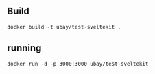 ## Build
```
docker build -t ubay/test-sveltekit .
```

## running
```
docker run -d -p 3000:3000 ubay/test-sveltekit
```
